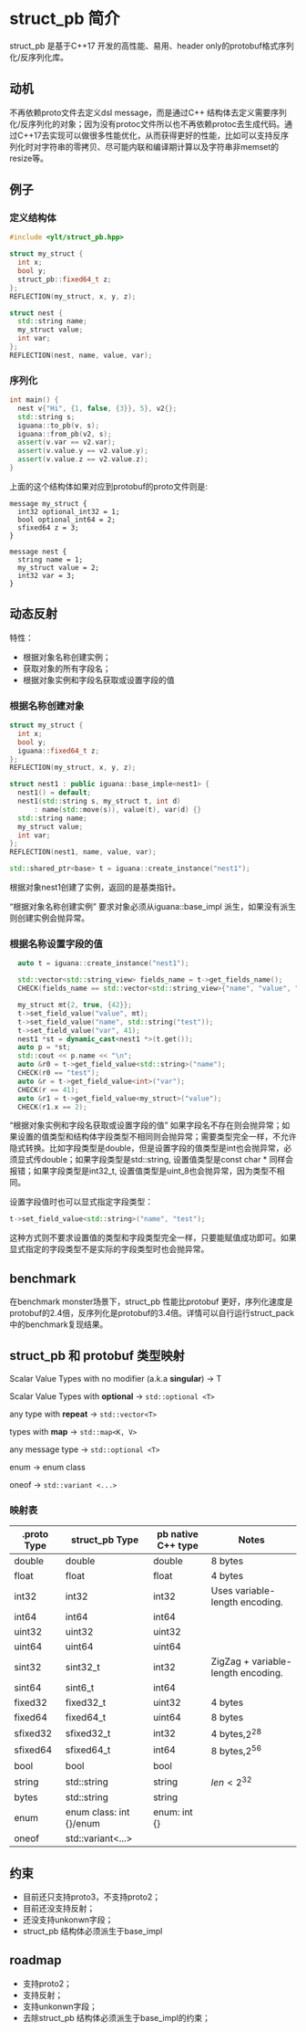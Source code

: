 # struct_pb 简介

struct_pb 是基于C++17 开发的高性能、易用、header only的protobuf格式序列化/反序列化库。

## 动机
不再依赖proto文件去定义dsl message，而是通过C++ 结构体去定义需要序列化/反序列化的对象；因为没有protoc文件所以也不再依赖protoc去生成代码。通过C++17去实现可以做很多性能优化，从而获得更好的性能，比如可以支持反序列化时对字符串的零拷贝、尽可能内联和编译期计算以及字符串非memset的resize等。

## 例子

### 定义结构体
```cpp
#include <ylt/struct_pb.hpp>

struct my_struct {
  int x;
  bool y;
  struct_pb::fixed64_t z;
};
REFLECTION(my_struct, x, y, z);

struct nest {
  std::string name;
  my_struct value;
  int var;
};
REFLECTION(nest, name, value, var);
```

### 序列化
```cpp
int main() {
  nest v{"Hi", {1, false, {3}}, 5}, v2{};
  std::string s;
  iguana::to_pb(v, s);
  iguana::from_pb(v2, s);
  assert(v.var == v2.var);
  assert(v.value.y == v2.value.y);
  assert(v.value.z == v2.value.z);
}
```
上面的这个结构体如果对应到protobuf的proto文件则是:
```
message my_struct {
  int32 optional_int32 = 1;
  bool optional_int64 = 2;
  sfixed64 z = 3;
}

message nest {
  string name = 1;
  my_struct value = 2;
  int32 var = 3;
}
```

## 动态反射
特性：
- 根据对象名称创建实例；
- 获取对象的所有字段名；
- 根据对象实例和字段名获取或设置字段的值

### 根据名称创建对象
```cpp
struct my_struct {
  int x;
  bool y;
  iguana::fixed64_t z;
};
REFLECTION(my_struct, x, y, z);

struct nest1 : public iguana::base_imple<nest1> {
  nest1() = default;
  nest1(std::string s, my_struct t, int d)
      : name(std::move(s)), value(t), var(d) {}
  std::string name;
  my_struct value;
  int var;
};
REFLECTION(nest1, name, value, var);
```

```cpp
std::shared_ptr<base> t = iguana::create_instance("nest1");
```
根据对象nest1创建了实例，返回的是基类指针。

“根据对象名称创建实例” 要求对象必须从iguana::base_impl 派生，如果没有派生则创建实例会抛异常。

### 根据名称设置字段的值
```cpp
  auto t = iguana::create_instance("nest1");

  std::vector<std::string_view> fields_name = t->get_fields_name();
  CHECK(fields_name == std::vector<std::string_view>{"name", "value", "var"});

  my_struct mt{2, true, {42}};
  t->set_field_value("value", mt);
  t->set_field_value("name", std::string("test"));
  t->set_field_value("var", 41);
  nest1 *st = dynamic_cast<nest1 *>(t.get());
  auto p = *st;
  std::cout << p.name << "\n";
  auto &r0 = t->get_field_value<std::string>("name");
  CHECK(r0 == "test");
  auto &r = t->get_field_value<int>("var");
  CHECK(r == 41);
  auto &r1 = t->get_field_value<my_struct>("value");
  CHECK(r1.x == 2);
```
“根据对象实例和字段名获取或设置字段的值” 如果字段名不存在则会抛异常；如果设置的值类型和结构体字段类型不相同则会抛异常；需要类型完全一样，不允许隐式转换。比如字段类型是double，但是设置字段的值类型是int也会抛异常，必须显式传double；如果字段类型是std::string, 设置值类型是const char * 同样会报错；如果字段类型是int32_t, 设置值类型是uint_8也会抛异常，因为类型不相同。

设置字段值时也可以显式指定字段类型：
```cpp
t->set_field_value<std::string>("name", "test");
```
这种方式则不要求设置值的类型和字段类型完全一样，只要能赋值成功即可。如果显式指定的字段类型不是实际的字段类型时也会抛异常。

## benchmark 
在benchmark monster场景下，struct_pb 性能比protobuf 更好，序列化速度是protobuf的2.4倍，反序列化是protobuf的3.4倍。详情可以自行运行struct_pack 中的benchmark复现结果。

## struct_pb 和 protobuf 类型映射
Scalar Value Types with no modifier (a.k.a **singular**) -> T

Scalar Value Types with **optional** -> `std::optional <T>`

any type with **repeat** -> `std::vector<T>`

types with **map** -> `std::map<K, V>`

any message type -> `std::optional <T>`

enum -> enum class

oneof -> `std::variant <...>`

### 映射表
| .proto Type | struct_pb Type                    | pb native C++ type | Notes                              |
|-------------|-----------------------------------|--------------------|------------------------------------|
| double      | double                            | double             | 8 bytes                            |
| float       | float                             | float              | 4 bytes                            |
| int32       | int32                             | int32              | Uses variable-length encoding.     |
| int64       | int64                             | int64              |                                    |
| uint32      | uint32                            | uint32             |                                    |
| uint64      | uint64                            | uint64             |                                    |
| sint32      | sint32_t                             | int32              | ZigZag + variable-length encoding. |
| sint64      | sint6_t                             | int64              |                                    |
| fixed32     | fixed32_t                            | uint32             | 4 bytes                            |
| fixed64     | fixed64_t                            | uint64             | 8 bytes                            |
| sfixed32    | sfixed32_t                             | int32              | 4 bytes,$2^{28}$                   |
| sfixed64    | sfixed64_t                             | int64              | 8 bytes,$2^{56}$                   |
| bool        | bool                              | bool               |                                    |
| string      | std::string                       | string             | $len < 2^{32}$                     |
| bytes       | std::string                       | string             |                                    |
| enum        | enum class: int {}/enum                | enum: int {}       |                                    |
| oneof       | std::variant<...> |                    |                                    |

## 约束
- 目前还只支持proto3，不支持proto2；
- 目前还没支持反射；
- 还没支持unkonwn字段；
- struct_pb 结构体必须派生于base_impl

## roadmap
- 支持proto2；
- 支持反射；
- 支持unkonwn字段；
- 去除struct_pb 结构体必须派生于base_impl的约束；
